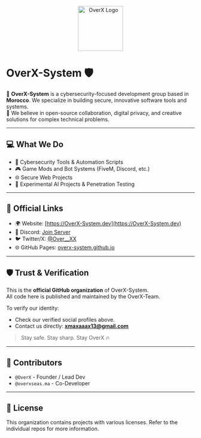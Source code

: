 <p align="center">
  <img src="https://cdn.discordapp.com/attachments/1251177177685426310/1251177177958060153/we.png?ex=68386b0c&is=6837198c&hm=2b441249cfbb3d92ee7ab19adb55f1c6017c6ff56d5e53e6de69713c41a5f41a&" width="120" alt="OverX Logo"/>
</p>

# OverX-System 🛡️

🔸 **OverX-System** is a cybersecurity-focused development group based in **Morocco**. We specialize in building secure, innovative software tools and systems.  
🔸 We believe in open-source collaboration, digital privacy, and creative solutions for complex technical problems.

---

## 💻 What We Do
- 🧠 Cybersecurity Tools & Automation Scripts
- 🎮 Game Mods and Bot Systems (FiveM, Discord, etc.)
- 🌐 Secure Web Projects
- 🧪 Experimental AI Projects & Penetration Testing

---

## 📌 Official Links
- 🌍 Website: [https://OverX-System.dev](https://OverX-System.dev)
- 💬 Discord: [Join Server](https://discord.gg/MeU4kjsWU)
- 🐦 Twitter/X: [@Over__XX](https://x.com/Over__XX)
- 🌐 GitHub Pages: [overx-system.github.io](https://overx-system.github.io)

---

## 🛡️ Trust & Verification

This is the **official GitHub organization** of OverX-System.  
All code here is published and maintained by the OverX-Team.

To verify our identity:
- Check our verified social profiles above.
- Contact us directly: **xmaxaaax13@gmail.com**

> Stay safe. Stay sharp. Stay OverX 🔥

---

## 🧠 Contributors
- `@OverX` - Founder / Lead Dev
- `@overxseas.ma` - Co-Developer

---

## 📜 License
This organization contains projects with various licenses. Refer to the individual repos for more information.

